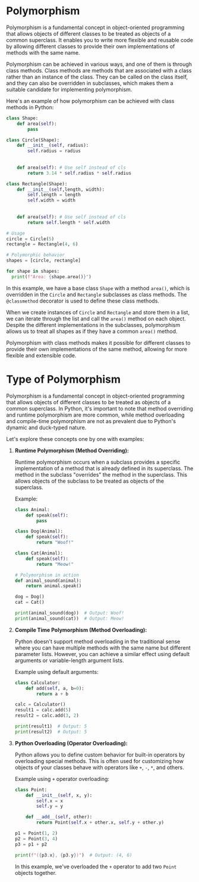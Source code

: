 # Polymorphism

Polymorphism is a fundamental concept in object-oriented programming that allows objects of different classes to be treated as objects of a common superclass. It enables you to write more flexible and reusable code by allowing different classes to provide their own implementations of methods with the same name.

Polymorphism can be achieved in various ways, and one of them is through class methods. Class methods are methods that are associated with a class rather than an instance of the class. They can be called on the class itself, and they can also be overridden in subclasses, which makes them a suitable candidate for implementing polymorphism.

Here's an example of how polymorphism can be achieved with class methods in Python:

```python
class Shape:
    def area(self):
        pass

class Circle(Shape):
    def __init__(self, radius):
        self.radius = radius
    
   
    def area(self): # Use self instead of cls
        return 3.14 * self.radius * self.radius

class Rectangle(Shape):
    def __init__(self,length, width):
        self.length = length
        self.width = width
    
    
    def area(self): # Use self instead of cls
        return self.length * self.width

# Usage
circle = Circle(5)
rectangle = Rectangle(4, 6)

# Polymorphic behavior
shapes = [circle, rectangle]

for shape in shapes:
  print(f"Area: {shape.area()}")
```

In this example, we have a base class `Shape` with a method `area()`, which is overridden in the `Circle` and `Rectangle` subclasses as class methods. The `@classmethod` decorator is used to define these class methods.

When we create instances of `Circle` and `Rectangle` and store them in a list, we can iterate through the list and call the `area()` method on each object. Despite the different implementations in the subclasses, polymorphism allows us to treat all shapes as if they have a common `area()` method.

Polymorphism with class methods makes it possible for different classes to provide their own implementations of the same method, allowing for more flexible and extensible code.

# Type of Polymorphism

Polymorphism is a fundamental concept in object-oriented programming that allows objects of different classes to be treated as objects of a common superclass. In Python, it's important to note that method overriding and runtime polymorphism are more common, while method overloading and compile-time polymorphism are not as prevalent due to Python's dynamic and duck-typed nature.

Let's explore these concepts one by one with examples:

1. **Runtime Polymorphism (Method Overriding):**

   Runtime polymorphism occurs when a subclass provides a specific implementation of a method that is already defined in its superclass. The method in the subclass "overrides" the method in the superclass. This allows objects of the subclass to be treated as objects of the superclass.

   Example:

   ```python
   class Animal:
       def speak(self):
           pass

   class Dog(Animal):
       def speak(self):
           return "Woof!"

   class Cat(Animal):
       def speak(self):
           return "Meow!"

   # Polymorphism in action
   def animal_sound(animal):
       return animal.speak()

   dog = Dog()
   cat = Cat()

   print(animal_sound(dog))  # Output: Woof!
   print(animal_sound(cat))  # Output: Meow!
   ```

2. **Compile Time Polymorphism (Method Overloading):**

   Python doesn't support method overloading in the traditional sense where you can have multiple methods with the same name but different parameter lists. However, you can achieve a similar effect using default arguments or variable-length argument lists.

   Example using default arguments:

   ```python
   class Calculator:
       def add(self, a, b=0):
           return a + b

   calc = Calculator()
   result1 = calc.add(5)
   result2 = calc.add(3, 2)

   print(result1)  # Output: 5
   print(result2)  # Output: 5
   ```

3. **Python Overloading (Operator Overloading):**

   Python allows you to define custom behavior for built-in operators by overloading special methods. This is often used for customizing how objects of your classes behave with operators like `+`, `-`, `*`, and others.

   Example using `+` operator overloading:

   ```python
   class Point:
       def __init__(self, x, y):
           self.x = x
           self.y = y

       def __add__(self, other):
           return Point(self.x + other.x, self.y + other.y)

   p1 = Point(1, 2)
   p2 = Point(3, 4)
   p3 = p1 + p2

   print(f"({p3.x}, {p3.y})")  # Output: (4, 6)
   ```

   In this example, we've overloaded the `+` operator to add two `Point` objects together.
